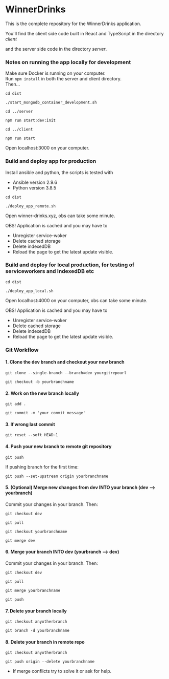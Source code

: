# WinnerDrinks

This is the complete repository for the WinnerDrinks application. 

You'll find the client side code built in React and TypeScript in the directory *client*

and the server side code in the directory *server*. 


### Notes on running the app locally for development
Make sure Docker is running on your computer.  
Run `npm install` in both the server and client directory.  
Then... 

```
cd dist
```

```
./start_mongodb_container_development.sh
```

```
cd ../server
```

```
npm run start:dev:init
```

```
cd ../client
```

```
npm run start
```

Open localhost:3000 on your computer. 


### Build and deploy app for production

Install ansible and python, the scripts is tested with

* Ansible version 2.9.6
* Python version 3.8.5

```
cd dist
```

```
./deploy_app_remote.sh
```

Open winner-drinks.xyz, obs can take some minute. 

OBS! Application is cached and you may have to 

* Unregister service-woker
* Delete cached storage
* Delete indexedDB 
* Reload the page to get the latest update visible. 


### Build and deploy for local production, for testing of serviceworkers and IndexedDB etc

```
cd dist
```

```
./deploy_app_local.sh
```

Open localhost:4000 on your computer, obs can take some minute.

OBS! Application is cached and you may have to 

* Unregister service-woker
* Delete cached storage
* Delete indexedDB 
* Reload the page to get the latest update visible. 


### Git Workflow

#### 1. Clone the dev branch and checkout your new branch

```
git clone --single-branch --branch=dev yourgitrepourl
  
git checkout -b yourbranchname
```

#### 2. Work on the new branch locally

```
git add .

git commit -m 'your commit message'
```

#### 3. If wrong last commit

```
git reset --soft HEAD~1
```

#### 4. Push your new branch to remote git repository

```
git push
```

If pushing branch for the first time:

```
git push --set-upstream origin yourbranchname
```

#### 5. (Optional) Merge new changes from dev INTO your branch __(dev --> yourbranch)__

Commit your changes in your branch. Then:

```
git checkout dev

git pull

git checkout yourbranchname

git merge dev
```

#### 6. Merge your branch INTO dev __(yourbranch --> dev)__

Commit your changes in your branch. Then:

```
git checkout dev

git pull

git merge yourbranchname

git push
```

#### 7. Delete your branch locally

```
git checkout anyotherbranch

git branch -d yourbranchname
```

#### 8. Delete your branch in remote repo

```
git checkout anyotherbranch

git push origin --delete yourbranchname
```
  
  * If merge conflicts try to solve it or ask for help.  
